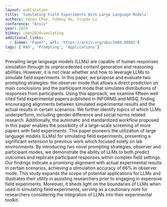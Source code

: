 ```yaml
---
layout: publication
title: 'Simulating Field Experiments With Large Language Models'
authors: Yaoyu Chen, Yuheng Hu, Yingda Lu
conference: "Arxiv"
year: 2024
bibkey: chen2024simulating
additional_links:
  - {name: "Paper", url: 'https://arxiv.org/abs/2408.09682'}
tags: ['RAG', 'Prompting', 'Applications']
---
```

Prevailing large language models (LLMs) are capable of human responses
simulation through its unprecedented content generation and reasoning
abilities. However, it is not clear whether and how to leverage LLMs to
simulate field experiments. In this paper, we propose and evaluate two
prompting strategies: the observer mode that allows a direct prediction on main
conclusions and the participant mode that simulates distributions of responses
from participants. Using this approach, we examine fifteen well cited field
experimental papers published in INFORMS and MISQ, finding encouraging
alignments between simulated experimental results and the actual results in
certain scenarios. We further identify topics of which LLMs underperform,
including gender difference and social norms related research. Additionally,
the automatic and standardized workflow proposed in this paper enables the
possibility of a large-scale screening of more papers with field experiments.
This paper pioneers the utilization of large language models (LLMs) for
simulating field experiments, presenting a significant extension to previous
work which focused solely on lab environments. By introducing two novel
prompting strategies, observer and participant modes, we demonstrate the
ability of LLMs to both predict outcomes and replicate participant responses
within complex field settings. Our findings indicate a promising alignment with
actual experimental results in certain scenarios, achieving a stimulation
accuracy of 66% in observer mode. This study expands the scope of potential
applications for LLMs and illustrates their utility in assisting researchers
prior to engaging in expensive field experiments. Moreover, it sheds light on
the boundaries of LLMs when used in simulating field experiments, serving as a
cautionary note for researchers considering the integration of LLMs into their
experimental toolkit.
